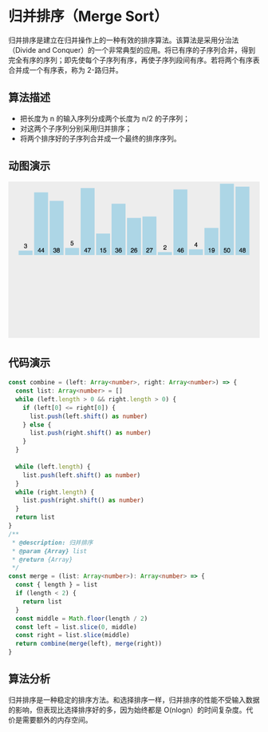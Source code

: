# 归并排序（Merge Sort）

归并排序是建立在归并操作上的一种有效的排序算法。该算法是采用分治法（Divide and Conquer）的一个非常典型的应用。将已有序的子序列合并，得到完全有序的序列；即先使每个子序列有序，再使子序列段间有序。若将两个有序表合并成一个有序表，称为 2-路归并。

## 算法描述

- 把长度为 n 的输入序列分成两个长度为 n/2 的子序列；
- 对这两个子序列分别采用归并排序；
- 将两个排序好的子序列合并成一个最终的排序序列。

## 动图演示

![插入排序](../../../../assets/ranuts/sort/merge.gif)

## 代码演示

```ts
const combine = (left: Array<number>, right: Array<number>) => {
  const list: Array<number> = []
  while (left.length > 0 && right.length > 0) {
    if (left[0] <= right[0]) {
      list.push(left.shift() as number)
    } else {
      list.push(right.shift() as number)
    }
  }

  while (left.length) {
    list.push(left.shift() as number)
  }
  while (right.length) {
    list.push(right.shift() as number)
  }
  return list
}
/**
 * @description: 归并排序
 * @param {Array} list
 * @return {Array}
 */
const merge = (list: Array<number>): Array<number> => {
  const { length } = list
  if (length < 2) {
    return list
  }
  const middle = Math.floor(length / 2)
  const left = list.slice(0, middle)
  const right = list.slice(middle)
  return combine(merge(left), merge(right))
}
```

## 算法分析

归并排序是一种稳定的排序方法。和选择排序一样，归并排序的性能不受输入数据的影响，但表现比选择排序好的多，因为始终都是 O(nlogn）的时间复杂度。代价是需要额外的内存空间。
